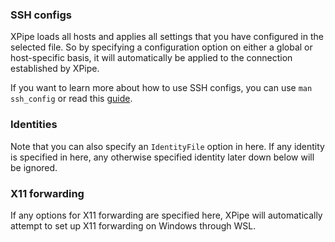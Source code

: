 ### SSH configs

XPipe loads all hosts and applies all settings that you have configured in the selected file. So by specifying a configuration option on either a global or host-specific basis, it will automatically be applied to the connection established by XPipe.

If you want to learn more about how to use SSH configs, you can use `man ssh_config` or read this [guide](https://www.ssh.com/academy/ssh/config).

### Identities

Note that you can also specify an `IdentityFile` option in here. If any identity is specified in here, any otherwise specified identity later down below will be ignored.

### X11 forwarding

If any options for X11 forwarding are specified here, XPipe will automatically attempt to set up X11 forwarding on Windows through WSL.